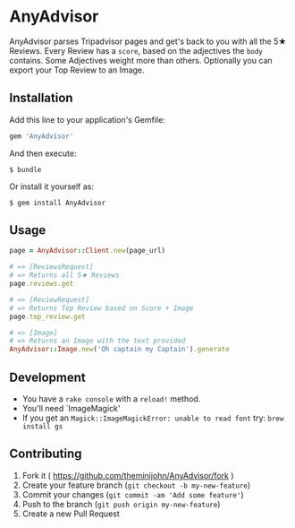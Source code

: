 # AnyAdvisor

AnyAdvisor parses Tripadvisor pages and get's back to you with all the 5★ Reviews. Every Review has a `score`, based on the adjectives the `body` contains. Some Adjectives weight more than others. Optionally you can export your Top Review to an Image.

## Installation

Add this line to your application's Gemfile:

```ruby
gem 'AnyAdvisor'
```

And then execute:

    $ bundle

Or install it yourself as:

    $ gem install AnyAdvisor

## Usage

```ruby
page = AnyAdvisor::Client.new(page_url)

# => [ReviewsRequest]
# => Returns all 5★ Reviews
page.reviews.get

# => [ReviewRequest]
# => Returns Top Review based on Score + Image
page.top_review.get

# => [Image]
# => Returns an Image with the text provided
AnyAdvisor::Image.new('Oh captain my Captain').generate
```


## Development

- You have a `rake console` with a `reload!` method.
- You'll need `ImageMagick' 
- If you get an `Magick::ImageMagickError: unable to read font` try: `brew install gs`



## Contributing

1. Fork it ( https://github.com/theminijohn/AnyAdvisor/fork )
2. Create your feature branch (`git checkout -b my-new-feature`)
3. Commit your changes (`git commit -am 'Add some feature'`)
4. Push to the branch (`git push origin my-new-feature`)
5. Create a new Pull Request
